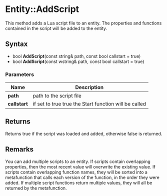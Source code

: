 # Entity::AddScript #
This method adds a Lua script file to an entity. The properties and functions contained in the script will be added to the entity.

## Syntax ##
- bool **AddScript**(const string& path, const bool callstart = true)
- bool **AddScript**(const wstring& path, const bool callstart = true)

### Parameters ###
| Name | Description |
| --- | --- |
| **path** | path to the script file |
| **callstart** | if set to true true the Start function will be called |

## Returns ##
Returns true if the script was loaded and added, otherwise false is returned.

## Remarks ##
You can add multiple scripts to an entity. If scripts contain overlapping properties, then the most recent value will overwrite the existing value. If scripts contain overlapping function names, they will be sorted into a metafunction that calls each version of the function, in the order they were added. If multiple script functions return multiple values, they will all be returned by the metafunction.
